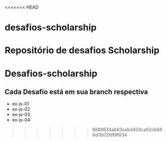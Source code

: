<<<<<<< HEAD
# desafios-scholarship
Repositório de desafios Scholarship 
=======
# Desafios-scholarship
## Cada Desafio está em sua branch respectiva

* ex-js-01
* ex-js-02
* ex-js-03
* ex-js-04

>>>>>>> 6689634ab63cebd403ca62cb686d7b02fdf9f034
